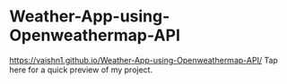 # Weather-App-using-Openweathermap-API


https://vaishn1.github.io/Weather-App-using-Openweathermap-API/ Tap here for a quick preview of my project.
